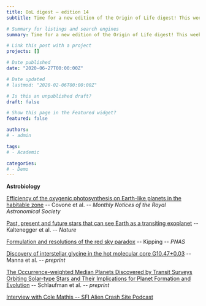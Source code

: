 ```yaml
---
title: OoL digest — edition 14
subtitle: Time for a new edition of the Origin of Life digest! This week we have several articles in the subfield of astrobiology. In the first paper by Covone, we have an analysis of the hypothetical photosynthesis process around known exoplanets. Published in *Nature*, Kaltenegger evaluated which of those exoplanets could see Earth as a transiting exoplanet. We also have a paper taking a look at the habitability of red dwarfs, and the corresponding paradox according to which given their ubiquity we *should* be around one of them. On arXiv a preprint was submitted by Manna et al. reporting the detection of glycine in the ISM by the ALMA observatory. Finally, I’ve included this week’s SFI podcast *Alien Crash Site* featuring an interview with Cole Mathis where he discusses his recent research on assembly theory and biosignatures. Happy reading !!

# Summary for listings and search engines
summary: Time for a new edition of the Origin of Life digest! This week we have several articles in the subfield of astrobiology. In the first paper by Covone, we have an analysis of the hypothetical photosynthesis process around known exoplanets. Published in *Nature*, Kaltenegger evaluated which of those exoplanets could see Earth as a transiting exoplanet. We also have a paper taking a look at the habitability of red dwarfs, and the corresponding paradox according to which given their ubiquity we *should* be around one of them. On arXiv a preprint was submitted by Manna et al. reporting the detection of glycine in the ISM by the ALMA observatory. Finally, I’ve included this week’s SFI podcast *Alien Crash Site* featuring an interview with Cole Mathis where he discusses his recent research on assembly theory and biosignatures. Happy reading !!

# Link this post with a project
projects: []

# Date published
date: "2020-06-27T00:00:00Z"

# Date updated
# lastmod: "2020-02-06T00:00:00Z"

# Is this an unpublished draft?
draft: false

# Show this page in the Featured widget?
featured: false

authors:
# - admin

tags:
# - Academic

categories:
# - Demo
---
```


**Astrobiology**

[Efficiency of the oxygenic photosynthesis on Earth-like planets in the habitable zone](https://doi.org/10.1093/mnras/stab1357) -- Covone et al. -- *Monthly Notices of the Royal Astronomical Society*

[Past, present and future stars that can see Earth as a transiting exoplanet](https://www.nature.com/articles/s41586-021-03596-y) -- Kaltenegger et al. -- *Nature*

[Formulation and resolutions of the red sky paradox](https://www.pnas.org/content/118/26/e2026808118) -- Kipping -- *PNAS*

[Discovery of interstellar glycine in the hot molecular core G10.47+0.03](http://arxiv.org/abs/2106.11800) -- Manna et al. -- *preprint*

[The Occurrence-weighted Median Planets Discovered by Transit Surveys Orbiting Solar-type Stars and Their Implications for Planet Formation and Evolution](http://arxiv.org/abs/2106.09725) -- Schlaufman et al. -- *preprint*

[Interview with Cole Mathis -- SFI Alien Crash Site Podcast](https://www.youtube.com/watch?v=ZUpyvrgcpD8)

<br>

